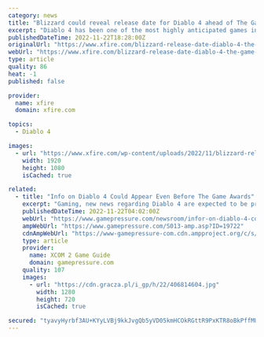 ```yaml
---
category: news
title: "Blizzard could reveal release date for Diablo 4 ahead of The Game Awards"
excerpt: "Diablo 4 has been one of the most highly anticipated games in recent years. The release of the microtransaction-laden Diablo Immortal earlier this year only made the hunger for the latest installment ..."
publishedDateTime: 2022-11-22T18:28:00Z
originalUrl: "https://www.xfire.com/blizzard-release-date-diablo-4-the-game-awards/"
webUrl: "https://www.xfire.com/blizzard-release-date-diablo-4-the-game-awards/"
type: article
quality: 86
heat: -1
published: false

provider:
  name: xfire
  domain: xfire.com

topics:
  - Diablo 4

images:
  - url: "https://www.xfire.com/wp-content/uploads/2022/11/blizzard-release-date-diablo-4-the-game-awards-8.jpg"
    width: 1920
    height: 1080
    isCached: true

related:
  - title: "Info on Diablo 4 Could Appear Even Before The Game Awards"
    excerpt: "Gaming, new news regarding Diablo 4 are expected to be presented even before this year's The Game Awards, which will be held on December 8. This would mean that those waiting for more information from ..."
    publishedDateTime: 2022-11-22T04:02:00Z
    webUrl: "https://www.gamepressure.com/newsroom/infor-on-diablo-4-could-appear-even-before-the-game-awards/z94d0a"
    ampWebUrl: "https://www.gamepressure.com/S013-amp.asp?ID=19722"
    cdnAmpWebUrl: "https://www-gamepressure-com.cdn.ampproject.org/c/s/www.gamepressure.com/S013-amp.asp?ID=19722"
    type: article
    provider:
      name: XCOM 2 Game Guide
      domain: gamepressure.com
    quality: 107
    images:
      - url: "https://cdn.gracza.pl/i_gp/h/22/406814604.jpg"
        width: 1280
        height: 720
        isCached: true

secured: "tyavyHyrbf3AU+KYyLVBj9kkJvgQb5yVD05kmHCOkRGttR9PxKTR8oBkPffMUr6ovSEapLrqe+6lJxbYA2QEVMjn8V62AdsbqA1Efb9I3p3IO21R4znGHSitx50GJGoLOEDsjMcyupOCqVIme7Vjkdg2DhMSs5sUjaQrSd8Pz2DD0Z2nbh6535Pwv4Kn9isVNOqzrcxi1DpHh5fVuqxGoMKq03zd2tL8/gMrycAjdmTVhKpqpdXcGy4ZsnE/DGznET3pEMd6Tfn77UP48fKhscx56JD41hO4VnnWTHozKpPliNPWikfvQVde8OBbForb6Rh4qguKRz4jnodFwurPQZrvhic3tyzdu23VTX8g6nM=;bmi5Z667XBAWeK+OSrqt9A=="
---
```


